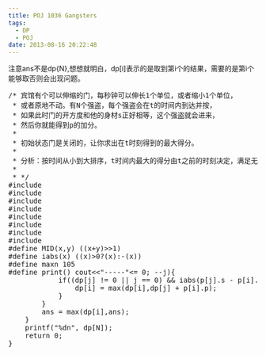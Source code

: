 ```yaml
---
title: POJ 1036 Gangsters
tags:
  - DP
  - POJ
date: 2013-08-16 20:22:48
---
```


注意ans不是dp{N},想想就明白，dp[i]表示的是取到第i个的结果，需要的是第i个能够取否则会出现问题。

<pre class="brush:cpp">
/* 宾馆有个可以伸缩的门，每秒钟可以伸长1个单位，或者缩小1个单位，
 * 或者原地不动。有N个强盗，每个强盗会在t的时间内到达并按，
 * 如果此时门的开方度和他的身材s正好相等，这个强盗就会进来，
 * 然后你就能得到p的加分。
 *
 * 初始状态门是关闭的，让你求出在t时刻得到的最大得分。
 *
 * 分析：按时间从小到大排序，t时间内最大的得分由t之前的时刻决定，满足无后效性，每一个时刻都能得到最优解，满足最有子结构，所以DP。
 *
 * */
#include <iostream>
#include <cstdio>
#include <algorithm>
#include <cstring>
#include <cmath>
#include <queue>
#include <set>
#include <vector>
#define MID(x,y) ((x+y)>>1)
#define iabs(x) ((x)>0?(x):-(x))
#define maxn 105
#define print() cout<<"-----"<<endl
using namespace std;

struct node{
	int t,p,s;
	bool operator < (const node &u) const{
		return t < u.t;
	}
}p[maxn];
int dp[maxn];
int main(){
	int N, K, T;
	scanf("%d%d%d", &N, &K, &T);
	for(int i = 1;i <= N; ++i)
		scanf("%d", &p[i].t);
	for(int i = 1;i <= N; ++i)
		scanf("%d", &p[i].p);
	for(int i = 1;i <= N; ++i)
		scanf("%d", &p[i].s);
	sort(p+1,p+N+1);
	p[0].s = 0;p[0].t = 0;p[0].p = 0;

	memset(dp,0,sizeof(dp));
	int ans = 0;
	for (int i = 1; i <= N; ++i){
		for (int j = i-1; j >= 0; --j){
			if((dp[j] != 0 || j == 0) && iabs(p[j].s - p[i].s) <= p[i].t - p[j].t){
				dp[i] = max(dp[i],dp[j] + p[i].p);
			}
		}
		ans = max(dp[i],ans);
	}
	printf("%dn", dp[N]);
	return 0;
}
</pre>

 